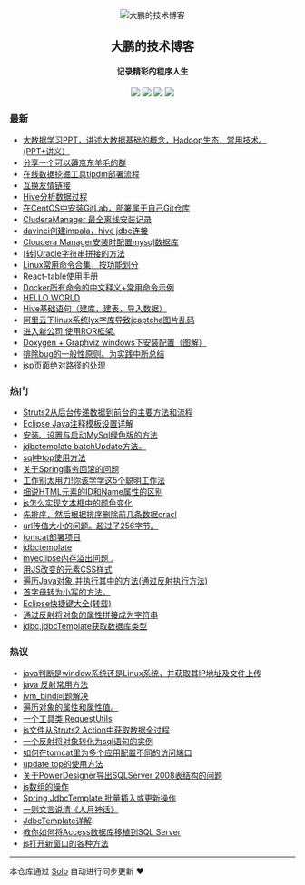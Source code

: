 <p align="center"><img alt="大鹏的技术博客" src="https://img.hacpai.com/avatar/1565780516017_1565850859855.png"></p><h2 align="center">
大鹏的技术博客
</h2>

<h4 align="center">记录精彩的程序人生</h4>
<p align="center"><a title="大鹏的技术博客" target="_blank" href="https://github.com/sq8852161/solo-blog"><img src="https://img.shields.io/github/last-commit/sq8852161/solo-blog.svg?style=flat-square&color=FF9900"></a>
<a title="GitHub repo size in bytes" target="_blank" href="https://github.com/sq8852161/solo-blog"><img src="https://img.shields.io/github/repo-size/sq8852161/solo-blog.svg?style=flat-square"></a>
<a title="Solo Version" target="_blank" href="https://github.com/b3log/solo/releases"><img src="https://img.shields.io/badge/solo-3.6.3-f1e05a.svg?style=flat-square&color=blueviolet"></a>
<a title="Hits" target="_blank" href="https://github.com/b3log/hits"><img src="https://hits.b3log.org/sq8852161/solo-blog.svg"></a></p>

### 最新

* [大数据学习PPT，讲述大数据基础的概念，Hadoop生态，常用技术。(PPT+讲义）](https://www.ppaiss.com/articles/2019/09/12/1568271032173.html)
* [分享一个可以薅京东羊毛的群](https://www.ppaiss.com/articles/2019/09/10/1568086880582.html)
* [在线数据挖掘工具tipdm部署流程](https://www.ppaiss.com/articles/2019/09/02/1567416890451.html)
* [互换友情链接](https://www.ppaiss.com/articles/2019/08/29/1567061835295.html)
* [Hive分析数据过程](https://www.ppaiss.com/articles/2019/08/28/1566974661348.html)
* [在CentOS中安装GitLab，部署属于自己Git仓库](https://www.ppaiss.com/articles/2019/08/27/1566878399484.html)
* [CluderaManager 最全离线安装记录](https://www.ppaiss.com/articles/2019/08/20/1566283984393.html)
* [davinci创建impala，hive jdbc连接](https://www.ppaiss.com/articles/2019/08/20/1566261724832.html)
* [Cloudera Manager安装时配置mysql数据库](https://www.ppaiss.com/articles/2019/08/20/1566261519103.html)
* [[转]Oracle字符串拼接的方法](https://www.ppaiss.com/articles/2019/08/19/1566182605293.html)
* [Linux常用命令合集，按功能划分](https://www.ppaiss.com/articles/2019/08/17/1566054118774.html)
* [React-table使用手册](https://www.ppaiss.com/react-table1.html)
* [Docker所有命令的中文释义+常用命令示例](https://www.ppaiss.com/articles/2019/08/15/1565851445410.html)
* [HELLO WORLD](https://www.ppaiss.com/hello.html)
* [Hive基础语句（建库，建表，导入数据）](https://www.ppaiss.com/articles/2019/03/08/1566182611401.html)
* [阿里云下linux系统lyx字库导致jcaptcha图片乱码](https://www.ppaiss.com/articles/2018/10/26/1566182609849.html)
* [进入新公司.使用ROR框架.](https://www.ppaiss.com/articles/2017/11/15/1566182600360.html)
* [Doxygen + Graphviz windows下安装配置（图解）](https://www.ppaiss.com/articles/2015/01/09/1566182610469.html)
* [排除bug的一般性原则。为实践中所总结](https://www.ppaiss.com/articles/2014/12/10/1566182608377.html)
* [jsp页面绝对路径的处理](https://www.ppaiss.com/articles/2014/12/10/1566182609178.html)

### 热门

* [Struts2从后台传递数据到前台的主要方法和流程](https://www.ppaiss.com/articles/2014/02/10/1566182602524.html)
* [Eclipse Java注释模板设置详解](https://www.ppaiss.com/articles/2014/04/21/1566182614809.html)
* [安装、设置与启动MySql绿色版的方法](https://www.ppaiss.com/articles/2014/03/29/1566182603558.html)
* [jdbctemplate batchUpdate方法。](https://www.ppaiss.com/articles/2014/03/14/1566182605734.html)
* [sql中top使用方法](https://www.ppaiss.com/articles/2014/02/23/1566182614053.html)
* [关于Spring事务回滚的问题](https://www.ppaiss.com/articles/2014/04/01/1566182607680.html)
* [工作别太用力!你该学学这5个聪明工作法](https://www.ppaiss.com/articles/2014/04/16/1566182614267.html)
* [细说HTML元素的ID和Name属性的区别](https://www.ppaiss.com/articles/2014/02/10/1566182606752.html)
* [js怎么实现文本框中的颜色变化](https://www.ppaiss.com/articles/2014/04/01/1566182608918.html)
* [先排序，然后根据排序删除前几条数据oracl](https://www.ppaiss.com/articles/2014/02/23/1566182610191.html)
* [url传值大小的问题。超过了256字节。](https://www.ppaiss.com/articles/2014/02/16/1566182606456.html)
* [tomcat部署项目](https://www.ppaiss.com/articles/2014/07/19/1566182613838.html)
* [jdbctemplate](https://www.ppaiss.com/articles/2014/03/13/1566182609558.html)
* [myeclipse内存溢出问题 .](https://www.ppaiss.com/articles/2014/09/29/1566182601024.html)
* [用JS改变的元素CSS样式](https://www.ppaiss.com/articles/2014/04/10/1566182608700.html)
* [遍历Java对象,并执行其中的方法(通过反射执行方法)](https://www.ppaiss.com/articles/2014/02/19/1566182604993.html)
* [首字母转为小写的方法。](https://www.ppaiss.com/articles/2014/02/20/1566182613090.html)
* [Eclipse快捷键大全(转载)](https://www.ppaiss.com/articles/2014/02/24/1566182608101.html)
* [通过反射将对象的属性拼接成为字符串](https://www.ppaiss.com/articles/2014/02/22/1566182603064.html)
* [jdbc,jdbcTemplate获取数据库类型](https://www.ppaiss.com/articles/2014/04/10/1566182604448.html)

### 热议

* [java判断是window系统还是Linux系统，并获取其IP地址及文件上传](https://www.ppaiss.com/articles/2014/11/06/1566182613436.html)
* [java 反射常用方法](https://www.ppaiss.com/articles/2014/02/27/1566182612694.html)
* [jvm_bind问题解决](https://www.ppaiss.com/articles/2014/02/26/1566182612253.html)
* [遍历对象的属性和属性值。](https://www.ppaiss.com/articles/2014/02/19/1566182611921.html)
* [一个工具类 RequestUtils](https://www.ppaiss.com/articles/2014/07/21/1566182611044.html)
* [js文件从Struts2 Action中获取数据全过程](https://www.ppaiss.com/articles/2014/02/10/1566182610778.html)
* [一个反射将对象转化为sql语句的实例](https://www.ppaiss.com/articles/2014/02/20/1566182614483.html)
* [如何在tomcat里为多个应用配置不同的访问端口](https://www.ppaiss.com/articles/2014/04/01/1566182615296.html)
* [update top的使用方法](https://www.ppaiss.com/articles/2014/03/13/1566182599979.html)
* [关于PowerDesigner导出SQLServer 2008表结构的问题](https://www.ppaiss.com/articles/2014/02/10/1566182601629.html)
* [js数组的操作](https://www.ppaiss.com/articles/2014/02/26/1566182602084.html)
* [Spring JdbcTemplate 批量插入或更新操作](https://www.ppaiss.com/articles/2014/03/14/1566182604104.html)
* [一则文言说清《人月神话》](https://www.ppaiss.com/articles/2014/04/16/1566182604800.html)
* [JdbcTemplate详解](https://www.ppaiss.com/articles/2014/03/04/1566182606158.html)
* [教你如何将Access数据库移植到SQL Server](https://www.ppaiss.com/articles/2014/04/01/1566182606992.html)
* [js打开新窗口的各种方法](https://www.ppaiss.com/articles/2014/02/10/1566182607308.html)

---

本仓库通过 [Solo](https://github.com/b3log/solo) 自动进行同步更新 ❤️ 